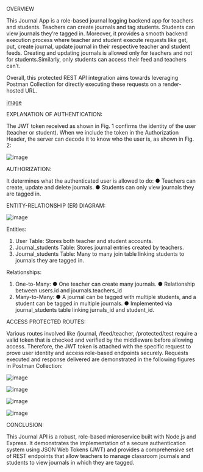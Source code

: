 OVERVIEW

This Journal App is a role-based journal logging backend app for teachers and students. Teachers can create journals and tag students. 
Students can view journals they’re tagged in. Moreover, it provides a smooth backend execution process where teacher and student execute
requests like get, put, create journal, update journal in their respective teacher and student feeds. Creating and updating journals is 
allowed only for teachers and not for students.Similarly, only students can access their feed and teachers can’t.

Overall, this protected REST API integration aims towards leveraging Postman Collection for
directly executing these requests on a render-hosted URL.

[image](https://github.com/user-attachments/assets/0786555a-25fd-4437-83ed-a0bf5cf47455)

EXPLANATION OF AUTHENTICATION:

The JWT token received as shown in Fig. 1 confirms the identity of the user (teacher or
student). When we include the token in the Authorization Header, the server can decode it to
know who the user is, as shown in Fig. 2:

![image](https://github.com/user-attachments/assets/2aebc4ed-00df-436d-b49d-8d9da0d2bd9d)

AUTHORIZATION:

It determines what the authenticated user is allowed to do:
● Teachers can create, update and delete journals.
● Students can only view journals they are tagged in.

ENTITY-RELATIONSHIP (ER) DIAGRAM:

![image](https://github.com/user-attachments/assets/bc5e6a98-c52c-40b9-937d-04af52c24d0a)

Entities:
1. User Table: Stores both teacher and student accounts.
2. Journal_students Table: Stores journal entries created by teachers.
3. Journal_students Table: Many to many join table linking students to journals they are
tagged in.

Relationships:
1. One-to-Many:
● One teacher can create many journals.
● Relationship between users.id and journals.teachers_id
2. Many-to-Many:
● A journal can be tagged with multiple students, and a student can be tagged in
multiple journals.
● Implemented via journal_students table linking jurnals_id and student_id.

ACCESS PROTECTED ROUTES:

Various routes involved like /journal, /feed/teacher, /protected/test require a valid token that is
checked and verified by the middleware before allowing access. Therefore, the JWT token is
attached with the specific request to prove user identity and access role-based endpoints
securely.
Requests executed and response delivered are demonstrated in the following figures in
Postman Collection:

![image](https://github.com/user-attachments/assets/eef8e5bd-4e19-4fb0-baee-3c2b55f2f326)

![image](https://github.com/user-attachments/assets/fa40838e-2f8a-479a-a98a-e1f947b0b49a)

![image](https://github.com/user-attachments/assets/42a05484-1fbd-42c1-9494-edc9897c04de)

![image](https://github.com/user-attachments/assets/7972a849-3f06-470f-91c1-6cb776ad8ea5)


CONCLUSION:

This Journal API is a robust, role-based microservice built with Node.js and Express.
It demonstrates the implementation of a secure authentication system using JSON Web
Tokens (JWT) and provides a comprehensive set of REST endpoints that allow teachers to
manage classroom journals and students to view journals in which they are tagged.


